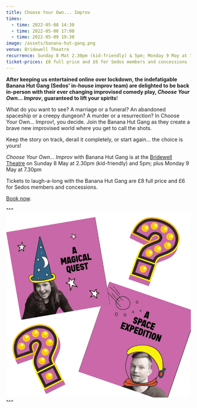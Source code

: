```yaml
---
title: Choose Your Own... Improv
times:
  - time: 2022-05-08 14:30
  - time: 2022-05-08 17:00
  - time: 2022-05-09 19:30
image: /assets/banana-hut-gang.png
venue: Bridewell Theatre
recurrence: Sunday 8 Mat 2.30pm (kid-friendly) & 5pm; Monday 9 May at 7.30pm
ticket-prices: £8 full price and £6 for Sedos members and concessions
---
```

**After keeping us entertained online over lockdown, the indefatigable Banana Hut Gang (Sedos' in-house improv team) are delighted to be back in-person with their ever changing improvised comedy play, *Choose Your Own... Improv*, guaranteed to lift your spirits**!

What do you want to see? A marriage or a funeral? An abandoned spaceship or a creepy dungeon? A murder or a resurrection? In Choose Your Own... Improv!, you decide. Join the Banana Hut Gang as they create a brave new improvised world where you get to call the shots.

Keep the story on track, derail it completely, or start again... the choice is yours!

*Choose Your Own... Improv* with Banana Hut Gang is at the [Bridewell Theatre](https://sedos.co.uk/venues/bridewell) on Sunday 8 May at 2.30pm (kid-friendly) and 5pm; plus Monday 9 May at 7.30pm

Tickets to laugh-a-long with the Banana Hut Gang are £8 full price and £6 for Sedos members and concessions.

[Book now](https://sedos.ticketsolve.com).

^^^ ![](/assets/banana-hut-gang.png)
^^^